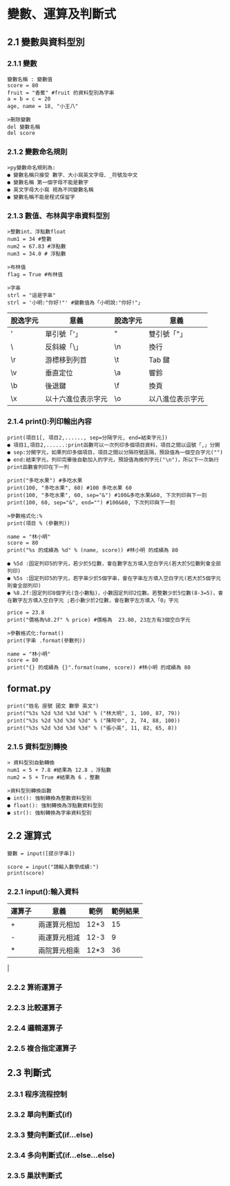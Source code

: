 # 變數、運算及判斷式
## 2.1 變數與資料型別
### 2.1.1 變數
```
變數名稱 : 變數值
score = 80
fruit = "香蕉" #fruit 的資料型別為字串
a = b = c = 20
age, name = 18, "小王八"

>刪除變數
del 變數名稱
del score
```
### 2.1.2 變數命名規則
```
>py變數命名規則為:
● 變數名稱只接受 數字、大小寫英文字母、_符號及中文
● 變數名稱 第一個字母不能是數字
● 英文字母大小寫 視為不同變數名稱
● 變數名稱不能是程式保留字
```
### 2.1.3 數值、布林與字串資料型別
```
>整數int、浮點數float
num1 = 34 #整數
num2 = 67.83 #浮點數
num3 = 34.0 # 浮點數

>布林值
flag = True #布林值

>字串
strl = "這是字串"
strl = '小明:"你好!"' #變數值為「小明說:"你好!"」
```
| 脫逸字元 | 意義 | 脫逸字元 | 意義 |
| ------- | ------- | ------- | ------- |
| \' | 單引號「'」 | \" | 雙引號「"」 |
| \\ | 反斜線「\」 | \n | 換行 |
| \r | 游標移到列首 | \t | Tab 鍵 |
| \v | 垂直定位 | \a | 響鈴 |
| \b | 後退鍵 | \f | 換頁 |
| \x | 以十六進位表示字元 | \o | 以八進位表示字元 |

### 2.1.4 print():列印輸出內容
```
print(項目1[, 項目2,......, sep=分隔字元, end=結束字元])
● 項目1,項目2,......:print函數可以一次列印多個項目資料，項目之間以逗號「,」分開
● sep:分開字元，如果列印多個項目，項目之間以分隔符號區隔，預設值為一個空白字元("")
● end:結束字元，列印完畢後自動加入的字元，預設值為換列字元("\n")，所以下一次執行print函數會列印在下一列

print("多吃水果") #多吃水果
print(100, "多吃水果", 60) #100 多吃水果 60
print(100, "多吃水果", 60, sep="&") #100&多吃水果&60, 下次列印與下一刻
print(100, 60, sep="&", end="") #100&60, 下次列印與下一刻

>參數格式化:%
print(項目 % (參數列))

name = "林小明"
score = 80
print("%s 的成績為 %d" % (name, score)) #林小明 的成績為 80

● %5d :固定列印5的字元，若少於5位數，會在數字左方填入空白字元(若大於5位數則會全部列印)
● %5s :固定列印5的字元，若字串少於5個字串，會在字串左方填入空白字元(若大於5個字元則會全部列印)
● %8.2f:固定列印8個字元(含小數點)，小數固定列印2位數。若整數少於5位數(8-3=5)，會在數字左方填入空白字元 ;若小數少於2位數，會在數字左方填入「0」字元

price = 23.8
print("價格為%8.2f" % price) #價格為  23.80, 23左方有3個空白字元

>參數格式化:format()
print(字串 .format(參數列))

name = "林小明"
score = 80
print("{} 的成績為 {}".format(name, score)) #林小明 的成績為 80
```
## format.py
```
print("姓名 座號 國文 數學 英文")
print("%3s %2d %3d %3d %3d" % ("林大明", 1, 100, 87, 79))
print("%3s %2d %3d %3d %3d" % ("陳阿中", 2, 74, 88, 100))
print("%3s %2d %3d %3d %3d" % ("張小英", 11, 82, 65, 8))
```
### 2.1.5 資料型別轉換
```
> 資料型別自動轉換
num1 = 5 + 7.8 #結果為 12.8 ，浮點數
num2 = 5 + True #結果為 6 ，整數

>資料型別轉換函數
● int(): 強制轉換為整數資料型別
● float(): 強制轉換為浮點數資料型別
● str(): 強制轉換為字串資料型別

```
## 2.2 運算式
```
變數 = input([提示字串])

score = input("請輸入數學成績:")
print(score)

```
### 2.2.1 input():輸入資料
| 運算子 | 意義 | 範例 | 範例結果 |
| ----- | ----- | -----| ----- |
| + | 兩運算元相加 | 12+3 | 15 |
| - | 兩運算元相減 | 12-3 | 9 |
| * | 兩院算元相乘 | 12*3 | 36 |
|
### 2.2.2 算術運算子
### 2.2.3 比較運算子
### 2.2.4 邏輯運算子
### 2.2.5 複合指定運算子
## 2.3 判斷式
### 2.3.1 程序流程控制
### 2.3.2 單向判斷式(if)
### 2.3.3 雙向判斷式(if...else)
### 2.3.4 多向判斷式(if...else...else)
### 2.3.5 巢狀判斷式
